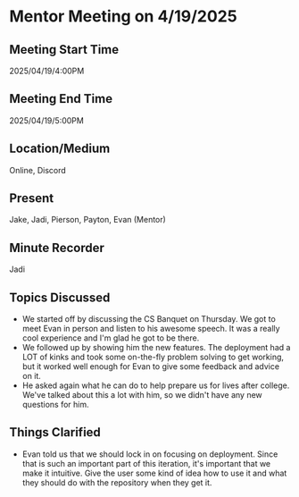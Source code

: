 # Mentor Meeting on 4/19/2025

## Meeting Start Time

2025/04/19/4:00PM

## Meeting End Time

2025/04/19/5:00PM

## Location/Medium

Online, Discord

## Present

Jake, Jadi, Pierson, Payton, Evan (Mentor)

## Minute Recorder

Jadi

## Topics Discussed

- We started off by discussing the CS Banquet on Thursday. We got to meet Evan in person and listen to his awesome speech. It was a really cool experience and I'm glad he got to be there.
- We followed up by showing him the new features. The deployment had a LOT of kinks and took some on-the-fly problem solving to get working, but it worked well enough for Evan to give some feedback and advice on it.
- He asked again what he can do to help prepare us for lives after college. We've talked about this a lot with him, so we didn't have any new questions for him.


## Things Clarified

- Evan told us that we should lock in on focusing on deployment. Since that is such an important part of this iteration, it's important that we make it intuitive. Give the user some kind of idea how to use it and what they should do with the repository when they get it.
